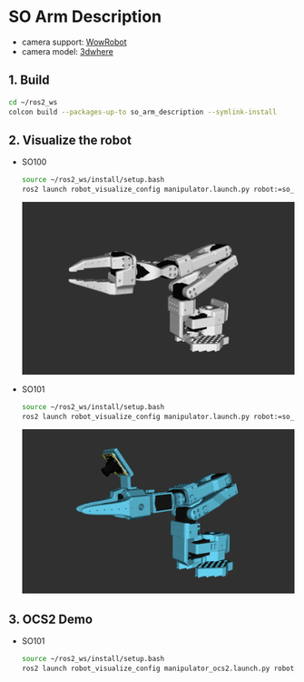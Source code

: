 # SO Arm Description

* camera support: [WowRobot](https://wowrobo.com/home)
* camera model: [3dwhere](https://www.3dwhere.com/models/606v9dvz913o54jn)

## 1. Build
```bash
cd ~/ros2_ws
colcon build --packages-up-to so_arm_description --symlink-install
```

## 2. Visualize the robot

* SO100
  ```bash
  source ~/ros2_ws/install/setup.bash
  ros2 launch robot_visualize_config manipulator.launch.py robot:=so_arm arm_type:=so100
  ```
    ![so100](../../.images/so100.png)

* SO101
  ```bash
  source ~/ros2_ws/install/setup.bash
  ros2 launch robot_visualize_config manipulator.launch.py robot:=so_arm
  ```
    ![so101](../../.images/so101.png)

## 3. OCS2 Demo

* SO101
  ```bash
  source ~/ros2_ws/install/setup.bash
  ros2 launch robot_visualize_config manipulator_ocs2.launch.py robot_name:=so_arm
  ```